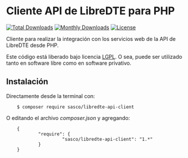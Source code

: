 Cliente API de LibreDTE para PHP
================================

[![Total Downloads](https://poser.pugx.org/sasco/libredte-api-client-php/downloads)](https://packagist.org/packages/sasco/libredte-api-client-php)
[![Monthly Downloads](https://poser.pugx.org/sasco/libredte-api-client-php/d/monthly)](https://packagist.org/packages/sasco/libredte-api-client-php)
[![License](https://poser.pugx.org/sasco/libredte-api-client-php/license)](https://packagist.org/packages/sasco/libredte-api-client-php)

Cliente para realizar la integración con los servicios web de la API de LibreDTE desde PHP.

Este código está liberado bajo licencia [LGPL](http://www.gnu.org/licenses/lgpl-3.0.en.html).
O sea, puede ser utilizado tanto en software libre como en software privativo.

Instalación
-----------

Directamente desde la terminal con:

        $ composer require sasco/libredte-api-client

O editando el archivo *composer.json* y agregando:

        {
                "require": {
                         "sasco/libredte-api-client": "1.*"
                }
        }
